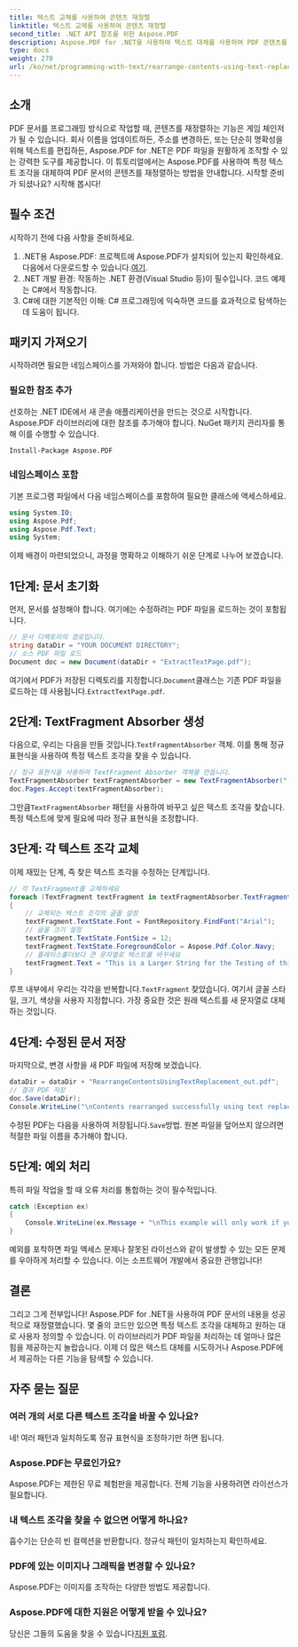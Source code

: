 ```yaml
---
title: 텍스트 교체를 사용하여 콘텐츠 재정렬
linktitle: 텍스트 교체를 사용하여 콘텐츠 재정렬
second_title: .NET API 참조를 위한 Aspose.PDF
description: Aspose.PDF for .NET을 사용하여 텍스트 대체를 사용하여 PDF 콘텐츠를 재정렬하는 방법을 알아보세요. 문서 편집 기술을 향상시키기 위한 단계별 튜토리얼입니다.
type: docs
weight: 270
url: /ko/net/programming-with-text/rearrange-contents-using-text-replacement/
---
```

## 소개

PDF 문서를 프로그래밍 방식으로 작업할 때, 콘텐츠를 재정렬하는 기능은 게임 체인저가 될 수 있습니다. 회사 이름을 업데이트하든, 주소를 변경하든, 또는 단순히 명확성을 위해 텍스트를 편집하든, Aspose.PDF for .NET은 PDF 파일을 원활하게 조작할 수 있는 강력한 도구를 제공합니다. 이 튜토리얼에서는 Aspose.PDF를 사용하여 특정 텍스트 조각을 대체하여 PDF 문서의 콘텐츠를 재정렬하는 방법을 안내합니다. 시작할 준비가 되셨나요? 시작해 봅시다!

## 필수 조건

시작하기 전에 다음 사항을 준비하세요.

1.  .NET용 Aspose.PDF: 프로젝트에 Aspose.PDF가 설치되어 있는지 확인하세요. 다음에서 다운로드할 수 있습니다.[여기](https://releases.aspose.com/pdf/net/).
2. .NET 개발 환경: 작동하는 .NET 환경(Visual Studio 등)이 필수입니다. 코드 예제는 C#에서 작동합니다.
3. C#에 대한 기본적인 이해: C# 프로그래밍에 익숙하면 코드를 효과적으로 탐색하는 데 도움이 됩니다.

## 패키지 가져오기

시작하려면 필요한 네임스페이스를 가져와야 합니다. 방법은 다음과 같습니다.

### 필요한 참조 추가

선호하는 .NET IDE에서 새 콘솔 애플리케이션을 만드는 것으로 시작합니다. Aspose.PDF 라이브러리에 대한 참조를 추가해야 합니다. NuGet 패키지 관리자를 통해 이를 수행할 수 있습니다.

```sh
Install-Package Aspose.PDF
```

### 네임스페이스 포함

기본 프로그램 파일에서 다음 네임스페이스를 포함하여 필요한 클래스에 액세스하세요.

```csharp
using System.IO;
using Aspose.Pdf;
using Aspose.Pdf.Text;
using System;
```

이제 배경이 마련되었으니, 과정을 명확하고 이해하기 쉬운 단계로 나누어 보겠습니다.

## 1단계: 문서 초기화

먼저, 문서를 설정해야 합니다. 여기에는 수정하려는 PDF 파일을 로드하는 것이 포함됩니다.

```csharp
// 문서 디렉토리의 경로입니다.
string dataDir = "YOUR DOCUMENT DIRECTORY";
// 소스 PDF 파일 로드
Document doc = new Document(dataDir + "ExtractTextPage.pdf");
```
 여기에서 PDF가 저장된 디렉토리를 지정합니다.`Document`클래스는 기존 PDF 파일을 로드하는 데 사용됩니다.`ExtractTextPage.pdf`.

## 2단계: TextFragment Absorber 생성

 다음으로, 우리는 다음을 만들 것입니다.`TextFragmentAbsorber` 객체. 이를 통해 정규 표현식을 사용하여 특정 텍스트 조각을 찾을 수 있습니다.

```csharp
// 정규 표현식을 사용하여 TextFragment Absorber 객체를 만듭니다.
TextFragmentAbsorber textFragmentAbsorber = new TextFragmentAbsorber("[TextFragmentAbsorber,companyname,Textbox,50]");
doc.Pages.Accept(textFragmentAbsorber);
```
 그만큼`TextFragmentAbsorber` 패턴을 사용하여 바꾸고 싶은 텍스트 조각을 찾습니다. 특정 텍스트에 맞게 필요에 따라 정규 표현식을 조정합니다.

## 3단계: 각 텍스트 조각 교체

이제 재밌는 단계, 즉 찾은 텍스트 조각을 수정하는 단계입니다.

```csharp
// 각 TextFragment를 교체하세요
foreach (TextFragment textFragment in textFragmentAbsorber.TextFragments)
{
    // 교체되는 텍스트 조각의 글꼴 설정
    textFragment.TextState.Font = FontRepository.FindFont("Arial");
    // 글꼴 크기 설정
    textFragment.TextState.FontSize = 12;
    textFragment.TextState.ForegroundColor = Aspose.Pdf.Color.Navy;
    // 플레이스홀더보다 큰 문자열로 텍스트를 바꾸세요
    textFragment.Text = "This is a Larger String for the Testing of this issue";
}
```
 루프 내부에서 우리는 각각을 반복합니다.`TextFragment` 찾았습니다. 여기서 글꼴 스타일, 크기, 색상을 사용자 지정합니다. 가장 중요한 것은 원래 텍스트를 새 문자열로 대체하는 것입니다.

## 4단계: 수정된 문서 저장

마지막으로, 변경 사항을 새 PDF 파일에 저장해 보겠습니다.

```csharp
dataDir = dataDir + "RearrangeContentsUsingTextReplacement_out.pdf";
// 결과 PDF 저장
doc.Save(dataDir);
Console.WriteLine("\nContents rearranged successfully using text replacement.\nFile saved at " + dataDir);
```
 수정된 PDF는 다음을 사용하여 저장됩니다.`Save`방법. 원본 파일을 덮어쓰지 않으려면 적절한 파일 이름을 추가해야 합니다.

## 5단계: 예외 처리

특히 파일 작업을 할 때 오류 처리를 통합하는 것이 필수적입니다.

```csharp
catch (Exception ex)
{
    Console.WriteLine(ex.Message + "\nThis example will only work if you apply a valid Aspose License. You can purchase a full license or get a 30-day temporary license from http://www.aspose.com/purchase/default.aspx.");
}
```
예외를 포착하면 파일 액세스 문제나 잘못된 라이선스와 같이 발생할 수 있는 모든 문제를 우아하게 처리할 수 있습니다. 이는 소프트웨어 개발에서 중요한 관행입니다!

## 결론

그리고 그게 전부입니다! Aspose.PDF for .NET을 사용하여 PDF 문서의 내용을 성공적으로 재정렬했습니다. 몇 줄의 코드만 있으면 특정 텍스트 조각을 대체하고 원하는 대로 사용자 정의할 수 있습니다. 이 라이브러리가 PDF 파일을 처리하는 데 얼마나 많은 힘을 제공하는지 놀랍습니다. 이제 더 많은 텍스트 대체를 시도하거나 Aspose.PDF에서 제공하는 다른 기능을 탐색할 수 있습니다.

## 자주 묻는 질문

### 여러 개의 서로 다른 텍스트 조각을 바꿀 수 있나요?
네! 여러 패턴과 일치하도록 정규 표현식을 조정하기만 하면 됩니다.

### Aspose.PDF는 무료인가요?
Aspose.PDF는 제한된 무료 체험판을 제공합니다. 전체 기능을 사용하려면 라이선스가 필요합니다.

### 내 텍스트 조각을 찾을 수 없으면 어떻게 하나요?
흡수기는 단순히 빈 컬렉션을 반환합니다. 정규식 패턴이 일치하는지 확인하세요.

### PDF에 있는 이미지나 그래픽을 변경할 수 있나요?
Aspose.PDF는 이미지를 조작하는 다양한 방법도 제공합니다.

### Aspose.PDF에 대한 지원은 어떻게 받을 수 있나요?
 당신은 그들의 도움을 찾을 수 있습니다[지원 포럼](https://forum.aspose.com/c/pdf/10).